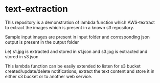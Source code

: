 # text-extraction

This repository is a demonstration of lambda function which AWS-textract to extract the images which is present in a known s3 repository.

Sample input images are present in input folder and corresponding json output is present in the output folder

i.e) s1.jpg  is extracted and stored in s1.json and s3.jpg is extracted and stored in s3.json

This lambda function can be easily extended to listen for s3 bucket created/update/delete notifications, extract the text content and store it in either s3 bucket or to another web service.
